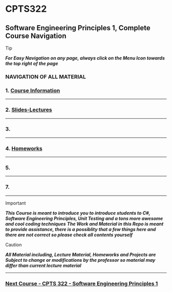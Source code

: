 # CPTS322

## Software Engineering Principles 1, Complete Course Navigation

> [!TIP]
> ***For Easy Navigation on any page, always click on the Menu Icon towards the top right of the page***

### NAVIGATION OF ALL MATERIAL 

### 1. [Course Information](https://github.com/MarkShinozaki/CPTS321-SoftwareEngineeringPrinciples/tree/Course-Information)

---

### 2. [Slides-Lectures]()


---

### 3. []()

---

### 4. [Homeworks]()



---
### 5. []()


--- 

### 7. [](h)




--- 

> [!IMPORTANT]
> ***This Course is meant to introduce you to introduce students to C#, Software Engineering Principles, Unit Testing and a tons more awesome and cool coding techniques***
> ***The Work and Material in this Repo is meant to provide assistance, there is a possiblity that a few things here and there are not correct so please check all contents yourself***

> [!CAUTION]
> ***All Material including, Lecture Material, Homeworks and Projects are Subject to change or modifications by the professor so material may differ than current lecture material***

---

### [Next Course - CPTS 322 - Software Engineering Principles 1 ](https://github.com/MarkShinozaki/CPTS322-SoftwareEngineeringPrinciples1)

